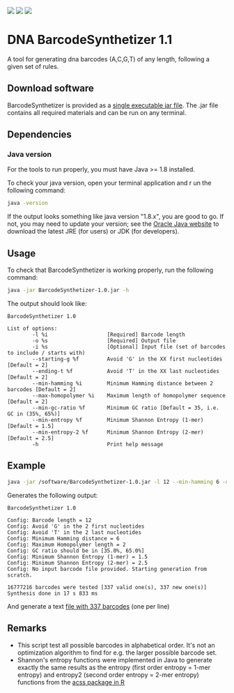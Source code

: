 ![](https://img.shields.io/badge/build-passing-green.svg)
![](https://img.shields.io/badge/version-1.1-blue.svg)
![](https://img.shields.io/badge/java-1.8-red.svg)

# DNA BarcodeSynthetizer 1.1

A tool for generating dna barcodes (A,C,G,T) of any length, following a given set of rules.

## Download software
BarcodeSynthetizer is provided as a [single executable jar file](../master/release/BarcodeSynthetizer-1.0.jar?raw=true).
The .jar file contains all required materials and can be run on any terminal.

## Dependencies
### Java version
For the tools to run properly, you must have Java >= 1.8 installed. 

To check your java version, open your terminal application and r
un the following command:

```bash
java -version
```

If the output looks something like java version "1.8.x", you are good to go. 
If not, you may need to update your version; see the [Oracle Java website](http://www.oracle.com/technetwork/java/javase/downloads/) to download the latest JRE (for users) or JDK (for developers).

## Usage
To check that BarcodeSynthetizer is working properly, run the following command:

```bash
java -jar BarcodeSynthetizer-1.0.jar -h
```
The output should look like:

```
BarcodeSynthetizer 1.0

List of options:
        -l %i                   [Required] Barcode length
        -o %s                   [Required] Output file
        -i %s                   [Optional] Input file (set of barcodes to include / starts with)
        --starting-g %f         Avoid 'G' in the XX first nucleotides [Default = 2]
        --ending-t %f           Avoid 'T' in the XX last nucleotides [Default = 2]
        --min-hamming %i        Minimum Hamming distance between 2 barcodes [Default = 2]
        --max-homopolymer %i    Maximum length of homopolymer sequence [Default = 2]
        --min-gc-ratio %f       Minimum GC ratio [Default = 35, i.e. GC in (35%, 65%)]
        --min-entropy %f        Minimum Shannon Entropy (1-mer) [Default = 1.5]
        --min-entropy-2 %f      Minimum Shannon Entropy (2-mer) [Default = 2.5]
        -h                      Print help message
```

## Example

```bash
java -jar /software/BarcodeSynthetizer-1.0.jar -l 12 --min-hamming 6 -o barcode.list.txt
```

Generates the following output:

```
BarcodeSynthetizer 1.0

Config: Barcode length = 12
Config: Avoid 'G' in the 2 first nucleotides
Config: Avoid 'T' in the 2 last nucleotides
Config: Minimum Hamming distance = 6
Config: Maximum Homopolymer length = 2
Config: GC ratio should be in [35.0%, 65.0%]
Config: Minimum Shannon Entropy (1-mer) = 1.5
Config: Minimum Shannon Entropy (2-mer) = 2.5
Config: No input barcode file provided. Starting generation from scratch.

16777216 barcodes were tested [337 valid one(s), 337 new one(s)]
Synthesis done in 17 s 833 ms
```

And generate a text [file with 337 barcodes](../master/example/barcode.list.txt?raw=true) (one per line)

## Remarks
- This script test all possible barcodes in alphabetical order. It's not an optimization algorithm to find for e.g. the larger possible barcode set.
- Shannon's entropy functions were implemented in Java to generate exactly the same results as the entropy (first order entropy = 1-mer entropy) and entropy2 (second order entropy = 2-mer entropy) functions from the [acss package in R](https://github.com/singmann/acss/)
